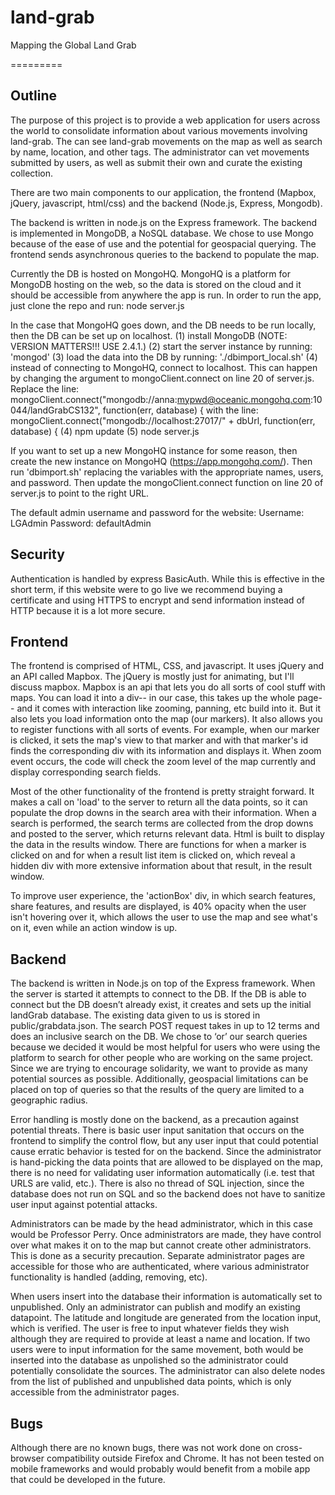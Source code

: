 land-grab
=========

Mapping the Global Land Grab

=========

Outline
--------

The purpose of this project is to provide a web application for users across the world to consolidate information about various movements involving land-grab. The can see land-grab movements on the map as well as search by name, location, and other tags. The administrator can vet movements submitted by users, as well as submit their own and curate the existing collection.

There are two main components to our application, the frontend (Mapbox, jQuery, javascript, html/css) and the backend (Node.js, Express, Mongodb).

The backend is written in node.js on the Express framework. The backend is implemented in MongoDB, a NoSQL database. We chose to use Mongo because of the ease of use and the potential for geospacial querying. The frontend sends asynchronous queries to the backend to populate the map.


Currently the DB is hosted on MongoHQ. MongoHQ is a platform for MongoDB hosting on the web, so the data is stored on the cloud and it should be accessible from anywhere the app is run. In order to run the app, just clone the repo and run:
    node server.js


In the case that MongoHQ goes down, and the DB needs to be run locally, then the DB can be set up on localhost.
    (1) install MongoDB (NOTE: VERSION MATTERS!!! USE 2.4.1.)
    (2) start the server instance by running: 'mongod'
    (3) load the data into the DB by running: './dbimport_local.sh'
    (4) instead of connecting to MongoHQ, connect to localhost. This can happen by changing the argument to mongoClient.connect on line 20 of server.js.
        Replace the line: 
            mongoClient.connect("mongodb://anna:mypwd@oceanic.mongohq.com:10044/landGrabCS132", function(err, database) {
        with the line:
            mongoClient.connect("mongodb://localhost:27017/" + dbUrl, function(err, database) {
    (4) npm update
    (5) node server.js


If you want to set up a new MongoHQ instance for some reason, then create the new instance on MongoHQ (https://app.mongohq.com/). Then run 'dbimport.sh' replacing the variables with the appropriate names, users, and password. Then update the mongoClient.connect function on line 20 of server.js to point to the right URL. 

The default admin username and password for the website:
    Username: LGAdmin
    Password: defaultAdmin


Security 
--------

Authentication is handled by express BasicAuth. While this is effective in the short term, if this website were to go live we recommend buying a certificate and using HTTPS to encrypt and send information instead of HTTP because it is a lot more secure.


Frontend
--------

The frontend is comprised of HTML, CSS, and javascript. It uses jQuery and an API called Mapbox. The jQuery is mostly just for animating, but I'll discuss mapbox. Mapbox is an api that lets you do all sorts of cool stuff with maps. You can load it into a div-- in our case, this takes up the whole page-- and it comes with interaction like zooming, panning, etc build into it. But it also lets you load information onto the map (our markers). It also allows you to register functions with all sorts of events. For example, when our marker is clicked, it sets the map's view to that marker and with that marker's id finds the corresponding div with its information and displays it. When zoom event occurs, the code will check the zoom level of the map currently and display corresponding search fields.

Most of the other functionality of the frontend is pretty straight forward. It makes a call on 'load' to the server to return all the data points, so it can populate the drop downs in the search area with their information. When a search is performed, the search terms are collected from the drop downs and posted to the server, which returns relevant data. Html is built to display the data in the results window. There are functions for when a marker is clicked on and for when a result list item is clicked on, which reveal a hidden div with more extensive information about that result, in the result window.

To improve user experience, the 'actionBox' div, in which search features, share features, and results are displayed, is 40% opacity when the user isn't hovering over it, which allows the user to use the map and see what's on it, even while an action window is up.



Backend
--------

The backend is written in Node.js on top of the Express framework. When the server is started it attempts to connect to the DB. If the DB is able to connect but the DB doesn’t already exist, it creates and sets up the initial landGrab database. The existing data given to us is stored in public/grabdata.json. The search POST request takes in up to 12 terms and does an inclusive search on the DB. We chose to ‘or’ our search queries because we decided it would be most helpful for users who were using the platform to search for other people who are working on the same project. Since we are trying to encourage solidarity, we want to provide as many potential sources as possible. Additionally, geospacial limitations can be placed on top of queries so that the results of the query are limited to a geographic radius.

Error handling is mostly done on the backend, as a precaution against potential threats. There is basic user input sanitation that occurs on the frontend to simplify the control flow, but any user input that could potential cause erratic behavior is tested for on the backend. Since the administrator is hand-picking  the data points that are allowed to be displayed on the map, there is no need for validating user information automatically (i.e. test that URLS are valid, etc.). There is also no thread of SQL injection, since the database does not run on SQL and so the backend does not have to sanitize user input against potential attacks.

Administrators can be made by the head administrator, which in this case would be Professor Perry. Once administrators are made, they have control over what makes it on to the map but cannot create other administrators. This is done as a security precaution. Separate administrator pages are accessible for those who are authenticated, where various administrator functionality is handled (adding, removing, etc).

When users insert into the database their information is automatically set to unpublished. Only an administrator can publish and modify an existing datapoint. The latitude and longitude are generated from the location input, which is verified. The user is free to input whatever fields they wish although they are required to provide at least a name and location. If two users were to input information for the same movement, both would be inserted into the database as unpolished so the administrator could potentially consolidate the sources. The administrator can also delete nodes from the list of published and unpublished data points, which is only accessible from the administrator pages.



Bugs
-----
Although there are no known bugs, there was not work done on cross-browser compatibility outside Firefox and Chrome. It has not been tested on mobile frameworks and would probably would benefit from a mobile app that could be developed in the future.
